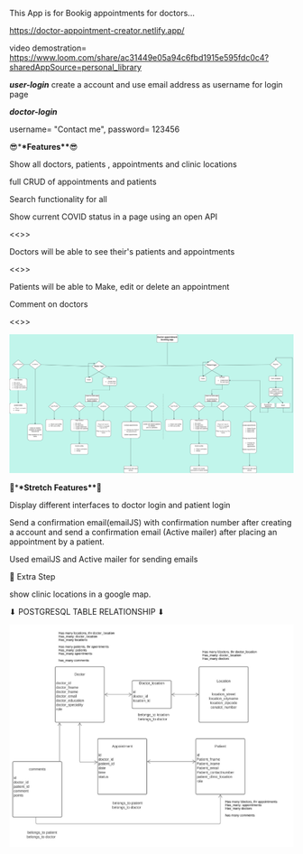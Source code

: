 This App is for Bookig appointments for doctors...

https://doctor-appointment-creator.netlify.app/

video demostration= https://www.loom.com/share/ac31449e05a94c6fbd1915e595fdc0c4?sharedAppSource=personal_library

**_user-login_**
create a account and use email address as username for login page

**_doctor-login_**

username= "Contact me",
password= 123456

😎\***\*Features\*\***😎

Show all doctors, patients , appointments and clinic locations

full CRUD of appointments and patients

Search functionality for all

Show current COVID status in a page using an open API

<<<Doctors login>>>

Doctors will be able to see their's patients and appointments

<<<Patient login>>>

Patients will be able to Make, edit or delete an appointment

Comment on doctors

<<<App Flow Chart>>>

![Alt text](./Doc_App_flow_chart.png?raw=true "Title")

🤳\***\*Stretch Features\*\***🤳

Display different interfaces to doctor login and patient login

Send a confirmation email(emailJS) with confirmation number after creating a account
and send a confirmation email (Active mailer) after placing an appointment by a patient.

Used emailJS and Active mailer for sending emails

🤞 Extra Step

show clinic locations in a google map.

⬇ POSTGRESQL TABLE RELATIONSHIP ⬇

![Alt text](./appointment.jpg?raw=true "Title")

